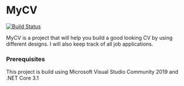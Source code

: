 # MyCV
[![Build Status](https://travis-ci.com/SPGIO/MyCV.svg?branch=master)](https://travis-ci.com/SPGIO/MyCV)
                                                                      
MyCV is a project that will help you build a good looking CV by using different designs. I will also keep track of all job applications. 

### Prerequisites

This project is build using Microsoft Visual Studio Community 2019 and .NET Core 3.1
